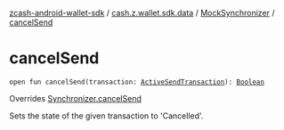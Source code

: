 [zcash-android-wallet-sdk](../../index.md) / [cash.z.wallet.sdk.data](../index.md) / [MockSynchronizer](index.md) / [cancelSend](./cancel-send.md)

# cancelSend

`open fun cancelSend(transaction: `[`ActiveSendTransaction`](../-active-send-transaction/index.md)`): `[`Boolean`](https://kotlinlang.org/api/latest/jvm/stdlib/kotlin/-boolean/index.html)

Overrides [Synchronizer.cancelSend](../-synchronizer/cancel-send.md)

Sets the state of the given transaction to 'Cancelled'.

